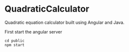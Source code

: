# QuadraticCalculator
Quadratic equation calculator built using Angular and Java.

First start the angular server
```console
cd public
npm start
```
